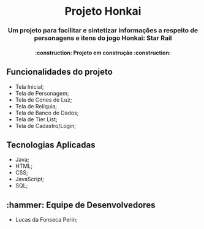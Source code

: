 <h1 align="center">Projeto Honkai</h1>
<h3 align="center">Um projeto para facilitar e sintetizar informações a respeito de personagens e itens do jogo Honkai: Star Rail</h3>
<h4 align="center"> :construction:  Projeto em construção  :construction:</h4>

<h2>Funcionalidades do projeto</h2>

- Tela Inicial;
- Tela de Personagem;
- Tela de Cones de Luz;
- Tela de Relíquia;
- Tela de Banco de Dados;
- Tela de Tier List;
- Tela de Cadastro/Login;

<h2>Tecnologias Aplicadas</h2>

- Java;
- HTML;
- CSS;
- JavaScript;
- SQL;

<h2>:hammer: Equipe de Desenvolvedores</h2>

- Lucas da Fonseca Perin;
